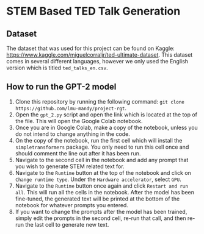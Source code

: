 # STEM Based TED Talk Generation
## Dataset
The dataset that was used for this project can be found on Kaggle: https://www.kaggle.com/miguelcorraljr/ted-ultimate-dataset. This dataset comes in several different languages, however we only used the English version which is titled `ted_talks_en.csv`.

## How to run the GPT-2 model
1. Clone this repository by running the following command: `git clone https://github.com/lmu-mandy/project-rgt`.
2. Open the `gpt_2.py` script and open the link which is located at the top of the file. This will open the Google Colab notebook.
3. Once you are in Google Colab, make a copy of the notebook, unless you do not intend to change anything in the code.
4. On the copy of the notebook, run the first cell which will install the `simpletransformers` package. You only need to run this cell once and should comment the line out after it has been run.
5. Navigate to the second cell in the notebook and add any prompt that you wish to generate STEM related text for.
6. Navigate to the `Runtime` button at the top of the notebook and click on `Change runtime type`. Under the `Hardware accelerator`, select `GPU`.
7. Navigate to the `Runtime` button once again and click `Restart and run all`. This will run all the cells in the notebook. After the model has been fine-tuned, the generated text will be printed at the bottom of the notebook for whatever prompts you entered.
8. If you want to change the prompts after the model has been trained, simply edit the prompts in the second cell, re-run that call, and then re-run the last cell to generate new text.

